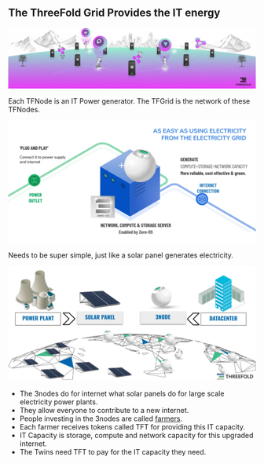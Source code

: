 
## The ThreeFold Grid Provides the IT energy

![](img/executors_.jpg)

Each TFNode is an IT Power generator. The TFGrid is the network of these TFNodes.

![](img/power_generation.jpg)

Needs to be super simple, just like a solar panel generates electricity.

![](img/power_generator_comparison.jpg)

- The 3nodes do for internet what solar panels do for large scale electricity power plants.
- They allow everyone to contribute to a new internet.
- People investing in the 3nodes are called [farmers](farming_home).
- Each farmer receives tokens called TFT for providing this IT capacity.
- IT Capacity is storage, compute and network capacity for this upgraded internet.
- The Twins need TFT to pay for the IT capacity they need.
